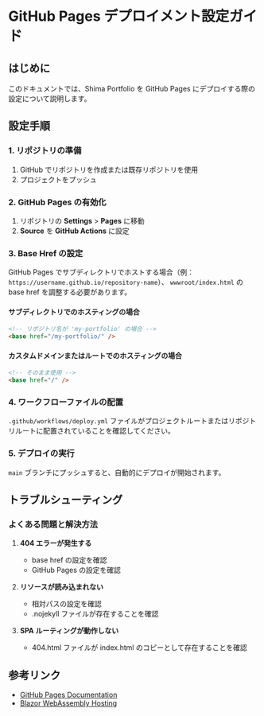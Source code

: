 # GitHub Pages デプロイメント設定ガイド

## はじめに

このドキュメントでは、Shima Portfolio を GitHub Pages にデプロイする際の設定について説明します。

## 設定手順

### 1. リポジトリの準備

1. GitHub でリポジトリを作成または既存リポジトリを使用
2. プロジェクトをプッシュ

### 2. GitHub Pages の有効化

1. リポジトリの **Settings** > **Pages** に移動
2. **Source** を **GitHub Actions** に設定

### 3. Base Href の設定

GitHub Pages でサブディレクトリでホストする場合（例：`https://username.github.io/repository-name`）、
`wwwroot/index.html` の base href を調整する必要があります。

#### サブディレクトリでのホスティングの場合

```html
<!-- リポジトリ名が 'my-portfolio' の場合 -->
<base href="/my-portfolio/" />
```

#### カスタムドメインまたはルートでのホスティングの場合

```html
<!-- そのまま使用 -->
<base href="/" />
```

### 4. ワークフローファイルの配置

`.github/workflows/deploy.yml` ファイルがプロジェクトルートまたはリポジトリルートに配置されていることを確認してください。

### 5. デプロイの実行

`main` ブランチにプッシュすると、自動的にデプロイが開始されます。

## トラブルシューティング

### よくある問題と解決方法

1. **404 エラーが発生する**
   - base href の設定を確認
   - GitHub Pages の設定を確認

2. **リソースが読み込まれない**
   - 相対パスの設定を確認
   - .nojekyll ファイルが存在することを確認

3. **SPA ルーティングが動作しない**
   - 404.html ファイルが index.html のコピーとして存在することを確認

## 参考リンク

- [GitHub Pages Documentation](https://docs.github.com/pages)
- [Blazor WebAssembly Hosting](https://docs.microsoft.com/aspnet/core/blazor/host-and-deploy/webassembly)